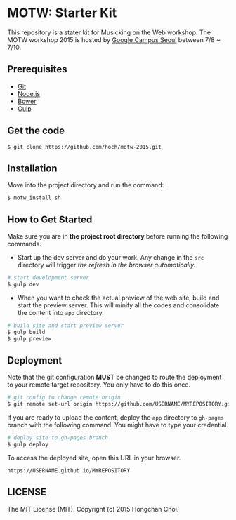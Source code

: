 # MOTW: Starter Kit

This repository is a stater kit for Musicking on the Web workshop. The MOTW workshop 2015 is hosted by [Google Campus Seoul](https://www.campus.co/seoul/ko) between 7/8 ~ 7/10.

## Prerequisites
- [Git](https://git-scm.com/)
- [Node.js](https://nodejs.org/)
- [Bower](http://bower.io/#install-bower)
- [Gulp](https://github.com/gulpjs/gulp/blob/master/docs/getting-started.md)

## Get the code
~~~
$ git clone https://github.com/hoch/motw-2015.git
~~~

## Installation
Move into the project directory and run the command:
~~~
$ motw_install.sh
~~~

## How to Get Started

Make sure you are in __the project root directory__ before running the following commands.

- Start up the dev server and do your work. Any change in the `src` directory will trigger _the refresh in the browser automatically._
~~~bash
# start development server
$ gulp dev          
~~~

- When you want to check the actual preview of the web site, build and start the preview server. This will minify all the codes and consolidate the content into `app` directory.
~~~bash
# build site and start preview server
$ gulp build
$ gulp preview
~~~

## Deployment

Note that the git configuration __MUST__ be changed to route the deployment to your remote target repository. You only have to do this once.
~~~bash
# git config to change remote origin
$ git remote set-url origin https://github.com/USERNAME/MYREPOSITORY.git
~~~

If you are ready to upload the content, deploy the `app` directory to `gh-pages` branch with the following command. You might have to type your credential.
~~~bash
# deploy site to gh-pages branch
$ gulp deploy
~~~

To access the deployed site, open this URL in your browser.
~~~
https://USERNAME.github.io/MYREPOSITORY
~~~

## LICENSE

The MIT License (MIT). Copyright (c) 2015 Hongchan Choi.
